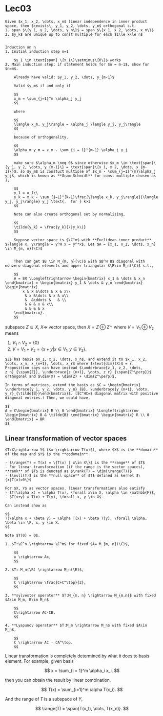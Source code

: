 # Lec03
```{prf:proposition}
Given $x_1, x_2, \dots, x_n$ linear independence in inner product space, then $\exists\, y_1, y_2, \dots, y_n$ orthogonal s.t.
1. span $\{y_1, y_2, \dots, y_n\}$ = span $\{x_1, x_2, \dots, x_n\}$
2. $y_k$ are unique up to const multiple for each $1\le k\le n$
```

```{prf:proof}

Induction on n
1. Initial induction step n=1

    $y_1 \in \text{span} \{x_1\}\setminus\{0\}$ works
2. Main induction step: if statement holds for $n = m-1$, show for $n=m$.

    Already have valid: $y_1, y_2, \dots, y_{m-1}$

    Valid $y_m$ if and only if 
    
    $$
    x_m = \sum_{j=1}^m \alpha_j y_j
    $$

    where 

    $$
    \langle x_m, y_j\rangle = \alpha_j \langle y_j, y_j\rangle
    $$

    because of orthogonality.

    $$
    \alpha_m y_m = x_m - \sum_{j = 1}^{m-1} \alpha_j y_j
    $$

    make sure $\alpha_m \neq 0$ since otherwise $x_m \in \text{span}\{y_1, y_2, \dots, y_{m-1}\} = \text{span}\{x_1, x_2, \dots, x_{m-1}\}$, so $y_m$ is constuct multiple of $x_m - \sum_{j=1}^{m}\alpha_j y_j$, which is known as **Gram-Schmidt** for const multiple chosen as 1,

    $$
    y_1 = x_1\\
    y_k = x_k - \sum_{j=1}^{k-1}\frac{\langle x_k, y_j\rangle}{\langle y_j, y_j\rangle} y_j \text{,  for } k>1
    $$

    Note can also create orthogonal set by normalizing,

    $$
    \tilde{y_k} = \frac{y_k}{\|y_k\|}
    $$

    Suppose vector space is $\C^m$ with **Euclidean inner product** $\langle x, y\rangle = y^H x = y^*x$. Let $A = [x_1, x_2, \dots, x_n] \in M_{m, n}(\C)$


    Then can get $B \in M_{m, n}(\C)$ with $B^H B$ diagonal with nonzero diagonal elements and upper triangular $\R\in M_n(\C)$ s.t.,

    $$
    A = BR \Longleftrightarrow \begin{bmatrix} x_1 & \dots & x_n \end{bmatrix} = \begin{bmatrix} y_1 & \dots & y_n \end{bmatrix} \begin{bmatrix}
        x & x &\dots & x & x\\
         & x &\dots & x & x\\
         &  &\ddots &   & \\
         & & & x & x\\
         & & & & x
    \end{bmatrix}.
    $$

```



subspace $Z \subseteq X$, $X \Rightarrow$ vector space, then $X = Z \oplus Z^\perp$ where $V = V_1\oplus V_2$ means 
1. $V_1 \cap V_2 = \{0\}$ 
2. $V= V_1 + V_2 = \{x+y |x\in V_1, y\in V_2\}$.

```{prf:example}
$Z$ has basis $x_1, x_2, \dots, x_n$, and extend it to $x_1, x_2, \dots, x_n, x_{n+1}, \dots, x_r$ where $\text{dim}(X)$ = r. Proposition says can have instead $\underbrace{z_1, z_2, \dots, z_n}_{\span{Z}}, \underbrace{z_{n+1}, \dots, z_r}_{\span{Z^\perp}}$ orthogonal and $\dim(X) = \dim(Z) + \dim(Z^\perp)$.

In terms of matrices, extend the basis as $C = \begin{bmatrix} \underbrace{y_1, y_2, \dots, y_n}_{B}, \underbrace{y_{n+1}, \dots, y_r}_{\tilde{B}}\end{bmatrix}$. ($C^HC=$ diagonal matrix with positive diagonal entries.) Then, we could have,

$$
A = C\begin{bmatrix} R \\ 0 \end{bmatrix} \Longleftrightarrow \begin{bmatrix} B & \tilde{B} \end{bmatrix} \begin{bmatrix} R \\ 0 \end{bmatrix} = BR
$$
```


## Linear transformation of vector spaces

```{prf:definition} **Mapping**
$T:X\rightarrow Y$ ($x \rightarrow T(x)$), where $X$ is the **domain** of the map and $Y$ is the **codomain**.

- $\range(T) = T(x) = \{T(x) | x\in X\}$ is the **range** of $T$
- For linear transformation (if the range is the vector spaces), **rank** of $T$ is denoted as $\rank(T) = \dim(\range(T))$
- $\null(T)$ is the **null space** of $T$ defined as kernel $\{x|T(x)=0\}$
```

```{prf:property}
For $X, Y$ as vector spaces, linear transformations also satisfy
- $T(\alpha x) = \alpha T(x), \forall x\in X, \alpha \in \mathbb{F}$,
- $T(x+y) = T(x) + T(y), \forall x, y \in X$.

Can instead show as 

$$
T(\alpha x + \beta y) = \alpha T(x) + \beta T(y), \forall \alpha, \beta \in \F, x, y \in X.
$$

Note $T(0) = 0$.
```

```{prf:example}
1. $T:\C^n \rightarrow \C^m$ for fixed $A= M_{m, n}(\C)$,

    $$
    x \rightarrow Ax,
    $$

2. $T: M_n(\R) \rightarrow M_n(\R)$,

    $$
    C \rightarrow \frac{C+C^\top}{2},
    $$

3. **sylvester operator** $T:M_{m, n} \rightarrow M_{m,n}$ with fixed $A\in M_m, B\in M_n$ 

    $$
    C\rightarrow AC-CB,
    $$

4. **Lyapunov operator** $T:M_m \rightarrow M_n$ with fixed $A\in M_n$,

    $$
    C \rightarrow AC - CA^\top.
    $$
```

Linear transformation is completely determined by what it does to basis element. For example, given basis

$$
x = \sum_{i = 1}^m \alpha_i x_i,
$$

then you can obtain the result by linear combination,

$$
T(x) = \sum_{i=1}^m \alpha T(x_i).
$$

And the range of $T$ is a subspace of $Y$, 

$$
\range(T) = \span{T(x_1), \dots, T(x_n)}.
$$

